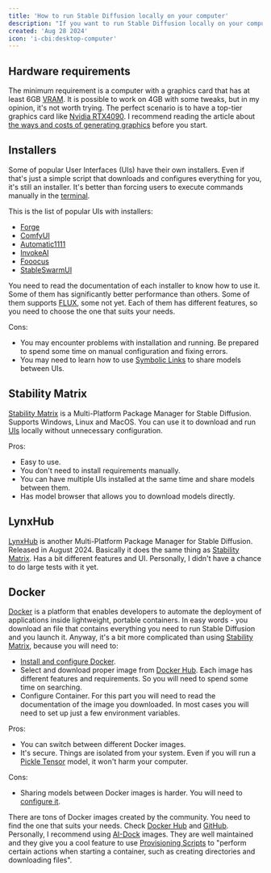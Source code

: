 ```yaml
---
title: 'How to run Stable Diffusion locally on your computer'
description: "If you want to run Stable Diffusion locally on your computer and don't know the best way to do it, this article will help you choose the right method."
created: 'Aug 28 2024'
icon: 'i-cbi:desktop-computer'
---
```


## Hardware requirements

The minimum requirement is a computer with a graphics card that has at least 6GB [VRAM](https://en.wikipedia.org/wiki/Video_random-access_memory).
It is possible to work on 4GB with some tweaks, but in my opinion, it's not worth trying.
The perfect scenario is to have a top-tier graphics card like [Nvidia RTX4090](https://www.nvidia.com/en-us/geforce/graphics-cards/40-series/rtx-4090/). I recommend reading the article about [the ways and costs of generating graphics](/the-ways-and-costs-of-generating-graphics-using-stable-diffusion) before you start. 

## Installers

Some of popular User Interfaces (UIs) have their own installers. Even if that's just a simple script that downloads and configures everything for you, it's still an installer. It's better than forcing users to execute commands manually in the [terminal](https://en.wikipedia.org/wiki/Computer_terminal).

This is the list of popular UIs with installers:
- [Forge](https://github.com/lllyasviel/stable-diffusion-webui-forge)
- [ComfyUI](https://github.com/comfyanonymous/ComfyUI)
- [Automatic1111](https://github.com/AUTOMATIC1111/stable-diffusion-webui)
- [InvokeAI](https://github.com/invoke-ai/InvokeAI)
- [Fooocus](https://github.com/lllyasviel/Fooocus)
- [StableSwarmUI](https://github.com/Stability-AI/StableSwarmUI)

You need to read the documentation of each installer to know how to use it.
Some of them has significantly better performance than others. 
Some of them supports [FLUX](https://blackforestlabs.ai/), some not yet. 
Each of them has different features, so you need to choose the one that suits your needs. 

Cons:
- You may encounter problems with installation and running. Be prepared to spend some time on manual configuration and fixing errors.
- You may need to learn how to use [Symbolic Links](https://en.wikipedia.org/wiki/Symbolic_link) to share models between UIs.


## Stability Matrix

[Stability Matrix](https://github.com/LykosAI/StabilityMatrix) is a Multi-Platform Package Manager for Stable Diffusion. Supports Windows, Linux and MacOS.
You can use it to download and run [UIs](/how-to-run-stable-diffusion-locally#installers) locally without unnecessary configuration.

Pros:
- Easy to use. 
- You don't need to install requirements manually.
- You can have multiple UIs installed at the same time and share models between them.
- Has model browser that allows you to download models directly.

## LynxHub

[LynxHub](https://github.com/KindaBrazy/LynxHub) is another Multi-Platform Package Manager for Stable Diffusion. Released in August 2024.
Basically it does the same thing as [Stability Matrix](/how-to-run-stable-diffusion-locally#stability-matrix). 
Has a bit different features and UI. Personally, I didn't have a chance to do large tests with it yet.

## Docker

[Docker](https://www.docker.com/) is a platform that enables developers to automate the deployment of applications inside lightweight, portable containers. In easy words - you download an file that contains everything you need to run Stable Diffusion and you launch it.
Anyway, it's a bit more complicated than using [Stability Matrix](https://dav.one/how-to-run-stable-diffusion-locally/#stability-matrix), because you will need to:
- [Install and configure Docker](https://www.docker.com/get-started/).
- Select and download proper image from [Docker Hub](https://hub.docker.com/). 
  Each image has different features and requirements.
  So you will need to spend some time on searching.
- Configure Container.
  For this part you will need to read the documentation of the image you downloaded.
  In most cases you will need to set up just a few environment variables.

Pros:
- You can switch between different Docker images.
- It's secure. Things are isolated from your system. Even if you will run a [Pickle Tensor](https://huggingface.co/docs/hub/en/security-pickle#why-is-it-dangerous) model, it won't harm your computer.

Cons:
- Sharing models between Docker images is harder. You will need to [configure it](https://docs.docker.com/get-started/docker-concepts/running-containers/sharing-local-files/). 

There are tons of Docker images created by the community. 
You need to find the one that suits your needs. Check [Docker Hub](https://hub.docker.com/search?q=stable%20diffusion) and [GitHub](https://github.com/search?q=stable%20diffusion%20docker&type=repositories). 
Personally, I recommend using [AI-Dock](https://github.com/ai-dock) images. They are well maintained and they give you a cool feature to use [Provisioning Scripts](https://github.com/ai-dock/base-image/wiki/4.0-Running-the-Image#provisioning-script) to "perform certain actions when starting a container, such as creating directories and downloading files".


